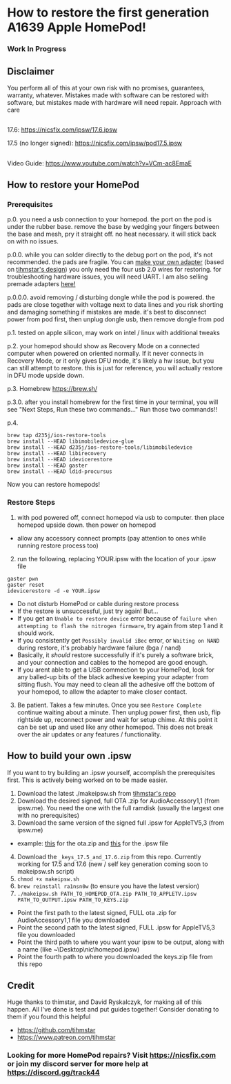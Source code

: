 # How to restore the first generation A1639 Apple HomePod!
### Work In Progress
## Disclaimer

You perform all of this at your own risk with no promises, guarantees, warranty, whatever. Mistakes made with software can be restored with software, but mistakes made with hardware will need repair. Approach with care

##
17.6: https://nicsfix.com/ipsw/17.6.ipsw

17.5 (no longer signed): https://nicsfix.com/ipsw/pod17.5.ipsw

##
Video Guide: https://www.youtube.com/watch?v=VCm-ac8EmaE

## How to restore your HomePod
### Prerequisites

p.0. you need a usb connection to your homepod. the port on the pod is under the rubber base. remove the base by wedging your fingers between the base and mesh, pry it straight off. no heat necessary. it will stick back on with no issues.

p.0.0. while you can solder directly to the debug port on the pod, it's not recommended. the pads are fragile. You can [make your own adapter](https://github.com/UnbendableStraw/homepwn-simple) (based on [tihmstar's design](https://github.com/tihmstar/homepwn)) you only need the four usb 2.0 wires for restoring. for troubleshooting hardware issues, you will need UART. I am also selling premade adapters [here!](https://nicsfix.com/shop)

p.0.0.0. avoid removing / disturbing dongle while the pod is powered. the pads are close together with voltage next to data lines and you risk shorting and damaging something if mistakes are made. it's best to disconnect power from pod first, then unplug dongle usb, then remove dongle from pod

p.1. tested on apple silicon, may work on intel / linux with additional tweaks 

p.2. your homepod should show as Recovery Mode on a connected computer when powered on oriented normally. If it never connects in Recovery Mode, or it only gives DFU mode, it's likely a hw issue, but you can still attempt to restore. this is just for reference, you will actually restore in DFU mode upside down. 

p.3. Homebrew <https://brew.sh/>

p.3.0. after you install homebrew for the first time in your terminal, you will see "Next Steps, Run these two commands..." Run those two commands!! 

p.4.
```
brew tap d235j/ios-restore-tools
brew install --HEAD libimobiledevice-glue
brew install --HEAD d235j/ios-restore-tools/libimobiledevice
brew install --HEAD libirecovery
brew install --HEAD idevicerestore
brew install --HEAD gaster
brew install --HEAD ldid-procursus
```

Now you can restore homepods!

### Restore Steps

1. with pod powered off, connect homepod via usb to computer. then place homepod upside down. then power on homepod

* allow any accessory connect prompts (pay attention to ones while running restore process too)

2. run the following, replacing YOUR.ipsw with the location of your .ipsw file

```
gaster pwn
gaster reset
idevicerestore -d -e YOUR.ipsw
```
* Do not disturb HomePod or cable during restore process
* If the restore is unsuccessful, just try again! But...
* If you get an `Unable to restore device` error because of `failure when attempting to flash the nitrogen firmware`, try again from step 1 and it should work.
* If you consistently get `Possibly invalid iBec` error, or `Waiting on NAND` during restore, it's probably hardware failure (bga / nand)
* Basically, it _should_ restore successfully if it's purely a software brick, and your connection and cables to the homepod are good enough.
* If you arent able to get a USB commection to your HomePod, look for any balled-up bits of the black adhesive keeping your adapter from sitting flush. You may need to clean all the adhesive off the bottom of your homepod, to allow the adapter to make closer contact. 

3. Be patient. Takes a few minutes. Once you see `Restore Complete` continue waiting about a minute. Then unplug power first, then usb, flip rightside up, reconnect power and wait for setup chime. At this point it can be set up and used like any other homepod. This does not break over the air updates or any features / functionality. 

## How to build your own .ipsw

If you want to try building an .ipsw yourself, accomplish the prerequisites first. This is actively being worked on to be made easier. 

1. Download the latest ./makeipsw.sh from [tihmstar's repo](https://github.com/tihmstar/homepodstuff)
2. Download the desired signed, full OTA .zip for AudioAccessory1,1 (from ipsw.me). You need the one with the full ramdisk (usually the largest one with no prerequisites)
3. Download the same version of the signed full .ipsw for AppleTV5,3 (from ipsw.me)
* example: [this](https://ipsw.me/download/ota/AudioAccessory1,1/21M71?prerequisite=) for the ota.zip and [this](https://ipsw.me/download/AppleTV5,3/21M71) for the .ipsw file
4. Download the `_keys_17.5_and_17.6.zip` from this repo. Currently working for 17.5 and 17.6 (new / self key generation coming soon to makeipsw.sh script)
5. `chmod +x makeipsw.sh`
6. `brew reinstall ra1nsn0w` (to ensure you have the latest version)
7. `./makeipsw.sh PATH_TO_HOMEPOD_OTA.zip PATH_TO_APPLETV.ipsw PATH_TO_OUTPUT.ipsw PATH_TO_KEYS.zip`
* Point the first path to the latest signed, FULL ota .zip for AudioAccessory1,1 file you downloaded
* Point the second path to the latest signed, FULL .ipsw for AppleTV5,3 file you downloaded
* Point the third path to where you want your ipsw to be output, along with a name (like ~\Desktop\nic\homepod.ipsw)
* Point the fourth path to where you downloaded the keys.zip file from this repo


## Credit
Huge thanks to thimstar, and David Ryskalczyk, for making all of this happen. All I've done is test and put guides together! Consider donating to them if you found this helpful

* https://github.com/tihmstar
* https://www.patreon.com/tihmstar


### Looking for more HomePod repairs? Visit https://nicsfix.com or join my discord server for more help at https://discord.gg/track44
